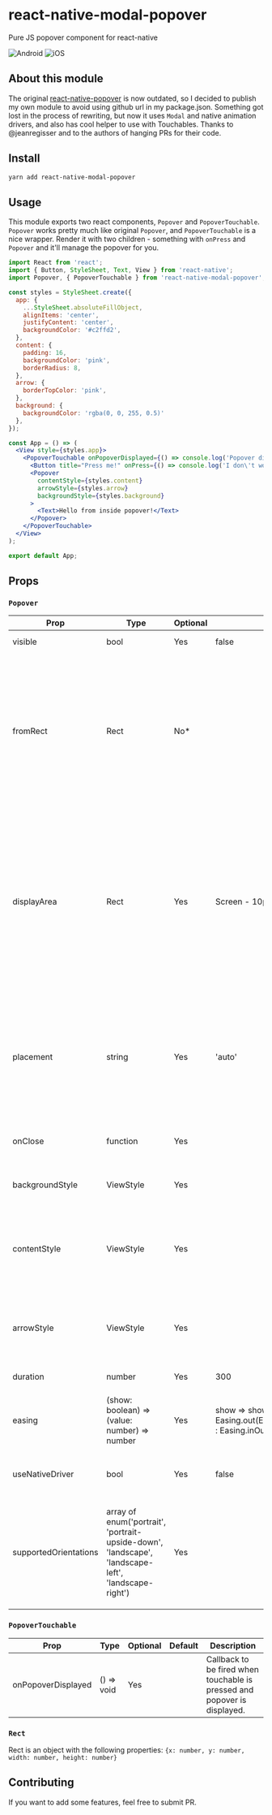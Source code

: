 # react-native-modal-popover
Pure JS popover component for react-native

![Android](https://raw.githubusercontent.com/doomsower/react-native-modal-popover/master/gifs/android.gif)
![iOS](https://raw.githubusercontent.com/doomsower/react-native-modal-popover/master/gifs/ios.gif)

## About this module
The original [react-native-popover](https://github.com/jeanregisser/react-native-popover) is now outdated,
so I decided to publish my own module to avoid using github url in my package.json. Something got lost in 
the process of rewriting, but now it uses `Modal` and native animation drivers, and also has cool helper 
to use with Touchables. Thanks to @jeanregisser and to the authors of hanging PRs for their code.

## Install
```sh
yarn add react-native-modal-popover
```

## Usage

This module exports two react components, `Popover` and `PopoverTouchable`. 
`Popover` works pretty much like original `Popover`, and `PopoverTouchable` is a nice wrapper.
Render it with two children - something with `onPress` and `Popover` and it'll manage the popover for you.

```jsx
import React from 'react';
import { Button, StyleSheet, Text, View } from 'react-native';
import Popover, { PopoverTouchable } from 'react-native-modal-popover';

const styles = StyleSheet.create({
  app: {
    ...StyleSheet.absoluteFillObject,
    alignItems: 'center',
    justifyContent: 'center',
    backgroundColor: '#c2ffd2',
  },
  content: {
    padding: 16,
    backgroundColor: 'pink',
    borderRadius: 8,
  },
  arrow: {
    borderTopColor: 'pink',
  },
  background: {
    backgroundColor: 'rgba(0, 0, 255, 0.5)'
  },
});

const App = () => (
  <View style={styles.app}>
    <PopoverTouchable onPopoverDisplayed={() => console.log('Popover displayed!')}>
      <Button title="Press me!" onPress={() => console.log('I don\'t work')}/>
      <Popover
        contentStyle={styles.content}
        arrowStyle={styles.arrow}
        backgroundStyle={styles.background}
      >
        <Text>Hello from inside popover!</Text>
      </Popover>
    </PopoverTouchable>
  </View>
);

export default App;
```

## Props

### `Popover`

Prop              | Type      | Optional | Default               | Description
----------------- | --------- | -------- | --------------------- | -----------
visible           | bool      | Yes      | false                 | Show/Hide the popover
fromRect          | Rect      | No*      |                       | Rectangle at which to anchor the popover. **Optional** when used inside `PopoverTouchable`, **required** when used standalone. If you set this property, you should also change it when screen orientation changes.
displayArea       | Rect      | Yes      | Screen - 10px padding | Area where the popover is allowed to be displayed. **Important note:** if you use non-default value here and you want to handle screen orientation changes, it is your responsibility to change this value when screen orientation changes.
placement         | string    | Yes      | 'auto'                | How to position the popover - top &#124; bottom &#124; left &#124; right &#124; auto. When 'auto' is specified, it will determine the ideal placement so that the popover is fully visible within `displayArea`.
onClose           | function  | Yes      |                       | Callback to be fired when the user closes the popover
backgroundStyle   | ViewStyle | Yes      |                       | Custom style to be applied to background overlay 
contentStyle      | ViewStyle | Yes      |                       | Custom style to be applied to popover reactangle. Use it to set round corners, background color, etc.
arrowStyle        | ViewStyle | Yes      |                       | Custom style to be applied to popover arrow. Use `borderTopColor` to match content backgroundColor
duration | number    | Yes      | 300 | Animation duration
easing | (show: boolean) => (value: number) => number| Yes | show => show ? Easing.out(Easing.back(1.70158)) : Easing.inOut(Easing.quad) | Function that returns easing function for show or hide animation, depending on `show` argument
useNativeDriver | bool | Yes | false | Defines if animations should use native driver
supportedOrientations | array of enum('portrait', 'portrait-upside-down', 'landscape', 'landscape-left', 'landscape-right') | Yes | | This prop is passed to react-native `Modal`, see [react-native docs](https://facebook.github.io/react-native/docs/modal.html#supportedorientations). Set this to `['portrait', 'landscape']` if you want your popover to resprect screen orientation.

### `PopoverTouchable`

Prop                 | Type        | Optional | Default               | Description
-------------------- | ----------- | -------- | --------------------- | -----------
onPopoverDisplayed   | () => void  | Yes      |                       | Callback to be fired when touchable is pressed and popover is displayed.


### `Rect`

Rect is an object with the following properties: `{x: number, y: number, width: number, height: number}`

## Contributing

If you want to add some features, feel free to submit PR.




